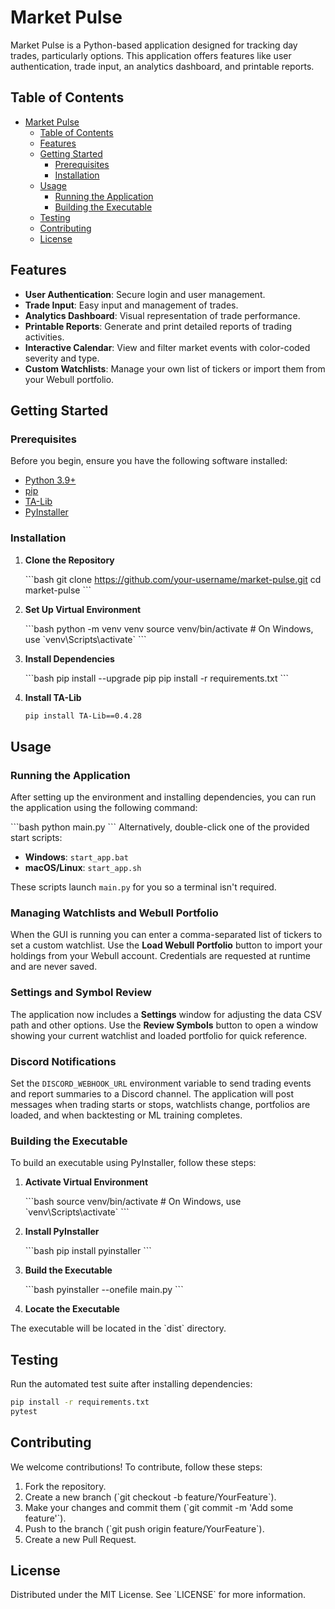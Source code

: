 # Market Pulse

Market Pulse is a Python-based application designed for tracking day trades, particularly options. This application offers features like user authentication, trade input, an analytics dashboard, and printable reports.

## Table of Contents

- [Market Pulse](#market-pulse)
  - [Table of Contents](#table-of-contents)
  - [Features](#features)
  - [Getting Started](#getting-started)
    - [Prerequisites](#prerequisites)
    - [Installation](#installation)
  - [Usage](#usage)
    - [Running the Application](#running-the-application)
    - [Building the Executable](#building-the-executable)
  - [Testing](#testing)
  - [Contributing](#contributing)
  - [License](#license)

## Features

- **User Authentication**: Secure login and user management.
- **Trade Input**: Easy input and management of trades.
- **Analytics Dashboard**: Visual representation of trade performance.
- **Printable Reports**: Generate and print detailed reports of trading activities.
- **Interactive Calendar**: View and filter market events with color-coded severity and type.
- **Custom Watchlists**: Manage your own list of tickers or import them from your Webull portfolio.

## Getting Started

### Prerequisites

Before you begin, ensure you have the following software installed:

- [Python 3.9+](https://www.python.org/)
- [pip](https://pip.pypa.io/en/stable/installation/)
- [TA-Lib](http://ta-lib.org/)
- [PyInstaller](https://www.pyinstaller.org/)

### Installation

1. **Clone the Repository**

    \`\`\`bash
    git clone https://github.com/your-username/market-pulse.git
    cd market-pulse
    \`\`\`

2. **Set Up Virtual Environment**

    \`\`\`bash
    python -m venv venv
    source venv/bin/activate  # On Windows, use \`venv\\Scripts\\activate\`
    \`\`\`

3. **Install Dependencies**

    \`\`\`bash
    pip install --upgrade pip
    pip install -r requirements.txt
    \`\`\`

4. **Install TA-Lib**

    ```bash
    pip install TA-Lib==0.4.28
    ```

## Usage

### Running the Application

After setting up the environment and installing dependencies, you can run the application using the following command:

\`\`\`bash
python main.py
\`\`\`
Alternatively, double-click one of the provided start scripts:

- **Windows**: `start_app.bat`
- **macOS/Linux**: `start_app.sh`

These scripts launch `main.py` for you so a terminal isn't required.

### Managing Watchlists and Webull Portfolio

When the GUI is running you can enter a comma-separated list of tickers to set a custom watchlist. Use the **Load Webull Portfolio** button to import your holdings from your Webull account. Credentials are requested at runtime and are never saved.

### Settings and Symbol Review

The application now includes a **Settings** window for adjusting the data CSV path and other options. Use the **Review Symbols** button to open a window showing your current watchlist and loaded portfolio for quick reference.

### Discord Notifications

Set the `DISCORD_WEBHOOK_URL` environment variable to send trading events and
report summaries to a Discord channel. The application will post messages when
trading starts or stops, watchlists change, portfolios are loaded, and when
backtesting or ML training completes.

### Building the Executable

To build an executable using PyInstaller, follow these steps:

1. **Activate Virtual Environment**

    \`\`\`bash
    source venv/bin/activate  # On Windows, use \`venv\\Scripts\\activate\`
    \`\`\`

2. **Install PyInstaller**

    \`\`\`bash
    pip install pyinstaller
    \`\`\`

3. **Build the Executable**

    \`\`\`bash
    pyinstaller --onefile main.py
    \`\`\`

4. **Locate the Executable**

The executable will be located in the \`dist\` directory.

## Testing

Run the automated test suite after installing dependencies:

```bash
pip install -r requirements.txt
pytest
```

## Contributing

We welcome contributions! To contribute, follow these steps:

1. Fork the repository.
2. Create a new branch (\`git checkout -b feature/YourFeature\`).
3. Make your changes and commit them (\`git commit -m 'Add some feature'\`).
4. Push to the branch (\`git push origin feature/YourFeature\`).
5. Create a new Pull Request.

## License

Distributed under the MIT License. See \`LICENSE\` for more information.
